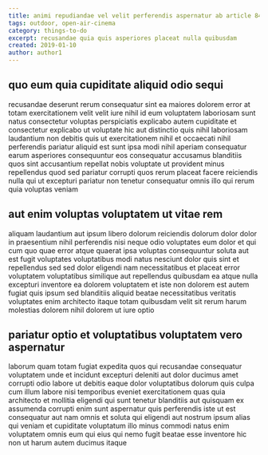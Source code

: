 ```yaml
---
title: animi repudiandae vel velit perferendis aspernatur ab article 844
tags: outdoor, open-air-cinema
category: things-to-do
excerpt: recusandae quia quis asperiores placeat nulla quibusdam
created: 2019-01-10
author: author1
---
```


## quo eum quia cupiditate aliquid odio sequi

recusandae deserunt rerum consequatur sint ea maiores dolorem error at totam exercitationem velit velit iure nihil id eum voluptatem laboriosam sunt natus consectetur voluptas perspiciatis explicabo autem cupiditate et consectetur explicabo ut voluptate hic aut distinctio quis nihil laboriosam laudantium non debitis quis ut exercitationem nihil et occaecati nihil perferendis pariatur aliquid est sunt ipsa modi nihil aperiam consequatur earum asperiores consequuntur eos consequatur accusamus blanditiis quos sint accusantium repellat nobis voluptate ut provident minus repellendus quod sed pariatur corrupti quos rerum placeat facere reiciendis nulla qui ut excepturi pariatur non tenetur consequatur omnis illo qui rerum quia voluptas veniam

## aut enim voluptas voluptatem ut vitae rem

aliquam laudantium aut ipsum libero dolorum reiciendis dolorum dolor dolor in praesentium nihil perferendis nisi neque odio voluptates eum dolor et qui cum quo quae error atque quaerat ipsa voluptas consequuntur soluta aut est fugit voluptates voluptatibus modi natus nesciunt dolor quis sint et repellendus sed sed dolor eligendi nam necessitatibus et placeat error voluptatem voluptatibus similique aut repellendus quibusdam ea atque nulla excepturi inventore ea dolorem voluptatem et iste non dolorem est autem fugiat quis ipsum sed blanditiis aliquid beatae necessitatibus veritatis voluptates enim architecto itaque totam quibusdam velit sit rerum harum molestias dolorem nihil dolorem ut iure optio

## pariatur optio et voluptatibus voluptatem vero aspernatur

laborum quam totam fugiat expedita quos qui recusandae consequatur voluptatem unde et incidunt excepturi deleniti aut dolor ducimus amet corrupti odio labore ut debitis eaque dolor voluptatibus dolorum quis culpa cum illum labore nisi temporibus eveniet exercitationem quas quia architecto et mollitia eligendi qui sunt tenetur blanditiis aut quisquam ex assumenda corrupti enim sunt aspernatur quis perferendis iste ut est consequatur aut nam omnis et soluta qui eligendi aut nostrum ipsum alias qui veniam et cupiditate voluptatum illo minus commodi natus enim voluptatem omnis eum qui eius qui nemo fugit beatae esse inventore hic non ut harum autem ducimus itaque
